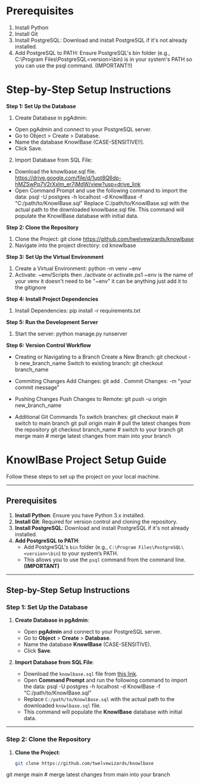 # Prerequisites
1. Install Python
2. Install Git
3. Install PostgreSQL: Download and install PostgreSQL if it's not already installed.
4. Add PostgreSQL to PATH: Ensure PostgreSQL's bin folder (e.g., C:\Program Files\PostgreSQL\<version>\bin) is in your system's PATH so you can use the psql command. (IMPORTANT!!)


# Step-by-Step Setup Instructions

**Step 1: Set Up the Database**
1. Create Database in pgAdmin:
- Open pgAdmin and connect to your PostgreSQL server.
- Go to Object > Create > Database.
- Name the database KnowlBase (CASE-SENSITIVE!!).
- Click Save.
  
2. Import Database from SQL File:
- Download the knowlbase.sql file. https://drive.google.com/file/d/1upt8Q6dp-hMZSwPp7V2rXxlm_er7jMdW/view?usp=drive_link
- Open Command Prompt and use the following command to import the data: psql -U postgres -h localhost -d KnowlBase -f "C:/path/to/KnowlBase.sql"
Replace C:/path/to/KnowlBase.sql with the actual path to the downloaded knowlbase.sql file.
This command will populate the KnowlBase database with initial data.


**Step 2: Clone the Repository**
1. Clone the Project: git clone https://github.com/twelvewizards/knowlbase
2. Navigate into the project directory: cd knowlbase


**Step 3: Set Up the Virtual Environment**
1. Create a Virtual Environment: python -m venv ~env
2. Activate: ~env/Scripts then ./activate or activate.ps1
   ~env is the name of your venv it doesn't need to be "~env" it can be anything just add it to the gitignore

   
**Step 4: Install Project Dependencies**
1. Install Dependencies: pip install -r requirements.txt


**Step 5: Run the Development Server**
1. Start the server: python manage.py runserver

**Step 6: Version Control Workflow**

- Creating or Navigating to a Branch
   Create a New Branch: git checkout -b new_branch_name
   Switch to existing branch: git checkout branch_name

- Commiting Changes
  Add Changes: git add .
  Commit Changes: -m "your commit message"

- Pushing Changes
  Push Changes to Remote: git push -u origin new_branch_name

- Additional Git Commands
  To switch branches: git checkout main  # switch to main branch
                      git pull origin main  # pull the latest changes from the repository
                      git checkout branch_name  # switch to your branch
                      git merge main  # merge latest changes from main into your branch

















































# KnowlBase Project Setup Guide

Follow these steps to set up the project on your local machine.

---

## Prerequisites

1. **Install Python**: Ensure you have Python 3.x installed.
2. **Install Git**: Required for version control and cloning the repository.
3. **Install PostgreSQL**: Download and install PostgreSQL if it's not already installed.
4. **Add PostgreSQL to PATH**:
   - Add PostgreSQL's `bin` folder (e.g., `C:\Program Files\PostgreSQL\<version>\bin`) to your system’s PATH.
   - This allows you to use the `psql` command from the command line. **(IMPORTANT)**

---

## Step-by-Step Setup Instructions

### Step 1: Set Up the Database

1. **Create Database in pgAdmin**:
   - Open **pgAdmin** and connect to your PostgreSQL server.
   - Go to **Object** > **Create** > **Database**.
   - Name the database **KnowlBase** (CASE-SENSITIVE).
   - Click **Save**.

2. **Import Database from SQL File**:
   - Download the `knowlbase.sql` file from [this link](https://drive.google.com/file/d/1upt8Q6dp-hMZSwPp7V2rXxlm_er7jMdW/view?usp=drive_link).
   - Open **Command Prompt** and run the following command to import the data: psql -U postgres -h localhost -d KnowlBase -f "C:/path/to/KnowlBase.sql"
   - Replace `C:/path/to/KnowlBase.sql` with the actual path to the downloaded `knowlbase.sql` file.
   - This command will populate the **KnowlBase** database with initial data.

---

### Step 2: Clone the Repository

1. **Clone the Project**:
   ```bash
   git clone https://github.com/twelvewizards/knowlbase

git merge main  # merge latest changes from main into your branch

